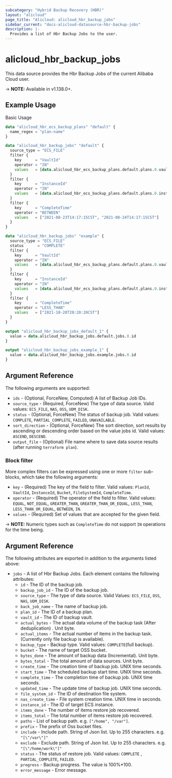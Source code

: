 ```yaml
---
subcategory: "Hybrid Backup Recovery (HBR)"
layout: "alicloud"
page_title: "Alicloud: alicloud_hbr_backup_jobs"
sidebar_current: "docs-alicloud-datasource-hbr-backup-jobs"
description: |-
  Provides a list of Hbr Backup Jobs to the user.
---
```


# alicloud\_hbr\_backup\_jobs

This data source provides the Hbr Backup Jobs of the current Alibaba Cloud user.

-> **NOTE:** Available in v1.138.0+.

## Example Usage

Basic Usage

```terraform
data "alicloud_hbr_ecs_backup_plans" "default" {
  name_regex = "plan-name"
}

data "alicloud_hbr_backup_jobs" "default" {
  source_type = "ECS_FILE"
  filter {
    key      = "VaultId"
    operator = "IN"
    values   = [data.alicloud_hbr_ecs_backup_plans.default.plans.0.vault_id]
  }
  filter {
    key      = "InstanceId"
    operator = "IN"
    values   = [data.alicloud_hbr_ecs_backup_plans.default.plans.0.instance_id]
  }
  filter {
    key      = "CompleteTime"
    operator = "BETWEEN"
    values   = ["2021-08-23T14:17:15CST", "2021-08-24T14:17:15CST"]
  }
}

data "alicloud_hbr_backup_jobs" "example" {
  source_type = "ECS_FILE"
  status      = "COMPLETE"
  filter {
    key      = "VaultId"
    operator = "IN"
    values   = [data.alicloud_hbr_ecs_backup_plans.default.plans.0.vault_id]
  }
  filter {
    key      = "InstanceId"
    operator = "IN"
    values   = [data.alicloud_hbr_ecs_backup_plans.default.plans.0.instance_id]
  }
  filter {
    key      = "CompleteTime"
    operator = "LESS_THAN"
    values   = ["2021-10-20T20:20:20CST"]
  }
}

output "alicloud_hbr_backup_jobs_default_1" {
  value = data.alicloud_hbr_backup_jobs.default.jobs.0.id
}

output "alicloud_hbr_backup_jobs_example_1" {
  value = data.alicloud_hbr_backup_jobs.example.jobs.0.id
}
```

## Argument Reference

The following arguments are supported:

* `ids` - (Optional, ForceNew, Computed)  A list of Backup Job IDs.
* `source_type` - (Required, ForceNew) The type of data source. Valid values: `ECS_FILE`, `NAS`, `OSS`, `UDM_DISK`.
* `status` - (Optional, ForceNew) The status of backup job. Valid values: `COMPLETE`, `PARTIAL_COMPLETE`, `FAILED`, `UNAVAILABLE`.
* `sort_direction` - (Optional, ForceNew) The sort direction, sort results by ascending or descending order based on the value jobs id. Valid values: `ASCEND`, `DESCEND`.
* `output_file` - (Optional) File name where to save data source results (after running `terraform plan`).


### Block filter

More complex filters can be expressed using one or more `filter` sub-blocks,
which take the following arguments:
* `key`      - (Required) The key of the field to filter. Valid values: `PlanId`, `VaultId`, `InstanceId`, `Bucket`, `FileSystemId`, `CompleteTime`.
* `operator` - (Required) The operator of the field to filter. Valid values: `EQUAL`, `NOT_EQUAL`, `GREATER_THAN`, `GREATER_THAN_OR_EQUAL`, `LESS_THAN`, `LESS_THAN_OR_EQUAL`, `BETWEEN`, `IN`.
* `values`   - (Required) Set of values that are accepted for the given field.

-> **NOTE:** Numeric types such as `CompleteTime` do not support `IN` operations for the time being.

## Argument Reference

The following attributes are exported in addition to the arguments listed above:

* `jobs` - A list of Hbr Backup Jobs. Each element contains the following attributes:
	* `id` - The ID of the backup job.
	* `backup_job_id` - The ID of the backup job.
	* `source_type` - The type of data source. Valid Values: `ECS_FILE`, `OSS`, `NAS`, `UDM_DISK`.
	* `back_job_name` - The name of backup job.
	* `plan_id` - The ID of a backup plan.
	* `vault_id` - The ID of backup vault.
	* `actual_bytes` - The actual data volume of the backup task (After deduplication) . Unit byte.
	* `actual_items` - The actual number of items in the backup task. (Currently only file backup is available).
	* `backup_type` - Backup type. Valid values: `COMPLETE`(full backup).
	* `bucket` - The name of target OSS bucket.
	* `bytes_done` - The amount of backup data (Incremental). Unit byte.
	* `bytes_total` - The total amount of data sources. Unit byte.
	* `create_time` - The creation time of backup job. UNIX time seconds.
	* `start_time` - The scheduled backup start time. UNIX time seconds.
	* `complete_time` -  The completion time of backup job. UNIX time seconds.
	* `updated_time` - The update time of backup job. UNIX time seconds.
	* `file_system_id` - The ID of destination file system.
	* `nas_create_time` - File system creation time. UNIX time in seconds.
	* `instance_id` - The ID of target ECS instance.
	* `items_done` - The number of items restore job recovered.
	* `items_total` - The total number of items restore job recovered.
	* `paths` - List of backup path. e.g. `["/home", "/var"]`.
	* `prefix` - The prefix of Oss bucket files.
	* `include` - Include path. String of Json list. Up to 255 characters. e.g. `"[\"/var\"]"`
	* `exclude` - Exclude path. String of Json list. Up to 255 characters. e.g. `"[\"/home/work\"]"`
	* `status` - The status of restore job. Valid values: `COMPLETE` , `PARTIAL_COMPLETE`, `FAILED`.
	* `progress` - Backup progress. The value is 100%*100.
	* `error_message` - Error message.
	
